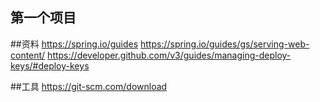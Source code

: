 ## 第一个项目

##资料
https://spring.io/guides
https://spring.io/guides/gs/serving-web-content/
https://developer.github.com/v3/guides/managing-deploy-keys/#deploy-keys


##工具
https://git-scm.com/download